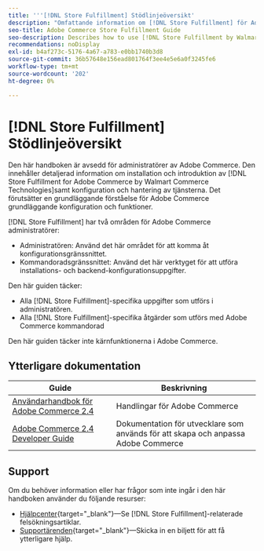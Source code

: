 ```yaml
---
title: '''[!DNL Store Fulfillment] Stödlinjeöversikt'
description: "Omfattande information om [!DNL Store Fulfillment] för Adobe Commerce-administratörer, inklusive installation och introduktion."
seo-title: Adobe Commerce Store Fulfillment Guide
seo-description: Describes how to use [!DNL Store Fulfillment by Walmart Commerce Technologies] services with Adobe Commerce.
recommendations: noDisplay
exl-id: b4af273c-5176-4a67-a783-e0bb1740b3d8
source-git-commit: 36b57648e156ead801764f3ee4e5e6a0f3245fe6
workflow-type: tm+mt
source-wordcount: '202'
ht-degree: 0%

---
```


# [!DNL Store Fulfillment] Stödlinjeöversikt

Den här handboken är avsedd för administratörer av Adobe Commerce. Den innehåller detaljerad information om installation och introduktion av [!DNL Store Fulfillment for Adobe Commerce by Walmart Commerce Technologies]samt konfiguration och hantering av tjänsterna. Det förutsätter en grundläggande förståelse för Adobe Commerce grundläggande konfiguration och funktioner.

[!DNL Store Fulfillment] har två områden för Adobe Commerce administratörer:

* Administratören: Använd det här området för att komma åt konfigurationsgränssnittet.
* Kommandoradsgränssnittet: Använd det här verktyget för att utföra installations- och backend-konfigurationsuppgifter.

Den här guiden täcker:

* Alla [!DNL Store Fulfillment]-specifika uppgifter som utförs i administratören.
* Alla [!DNL Store Fulfillment]-specifika åtgärder som utförs med Adobe Commerce kommandorad

Den här guiden täcker inte kärnfunktionerna i Adobe Commerce.

## Ytterligare dokumentation

| Guide | Beskrivning |
|-----------------------------------------------------------------------|----------------------------------------------------------------------------|
| [Användarhandbok för Adobe Commerce 2.4](https://docs.magento.com/user-guide/) | Handlingar för Adobe Commerce |
| [Adobe Commerce 2.4 Developer Guide](https://devdocs.magento.com/) | Dokumentation för utvecklare som används för att skapa och anpassa Adobe Commerce |

## Support

Om du behöver information eller har frågor som inte ingår i den här handboken använder du följande resurser:

* [Hjälpcenter](https://experienceleague.adobe.com/docs/commerce-knowledge-base/kb/help-center-guide/magento-help-center-user-guide.html#submit-ticket){target="_blank"}—Se [!DNL Store Fulfillment]-relaterade felsökningsartiklar.
* [Supportärenden](https://experienceleague.adobe.com/docs/commerce-knowledge-base/kb/help-center-guide/magento-help-center-user-guide.html#submit-ticket){target="_blank"}—Skicka in en biljett för att få ytterligare hjälp.
